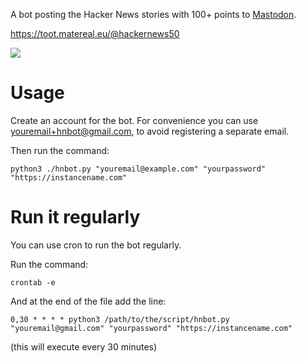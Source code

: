 A bot posting the Hacker News stories with 100+ points to [Mastodon](https://github.com/tootsuite/mastodon).

https://toot.matereal.eu/@hackernews50

![](https://raw.githubusercontent.com/raymestalez/mastodon-hnbot/master/screenshot.png)

# Usage

Create an account for the bot. For convenience you can use youremail+hnbot@gmail.com, to avoid registering a separate email.

Then run the command:

```
python3 ./hnbot.py "youremail@example.com" "yourpassword" "https://instancename.com"
```

# Run it regularly

You can use cron to run the bot regularly.

Run the command:

```
crontab -e
```

And at the end of the file add the line:

```
0,30 * * * * python3 /path/to/the/script/hnbot.py "youremail@gmail.com" "yourpassword" "https://instancename.com"
```

(this will execute every 30 minutes)
